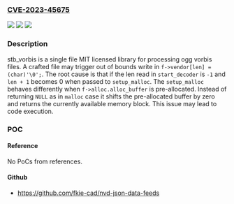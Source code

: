 ### [CVE-2023-45675](https://cve.mitre.org/cgi-bin/cvename.cgi?name=CVE-2023-45675)
![](https://img.shields.io/static/v1?label=Product&message=stb&color=blue)
![](https://img.shields.io/static/v1?label=Version&message=%3D%20%3C%3D%201.22%20&color=brighgreen)
![](https://img.shields.io/static/v1?label=Vulnerability&message=CWE-787%3A%20Out-of-bounds%20Write&color=brighgreen)

### Description

stb_vorbis is a single file MIT licensed library for processing ogg vorbis files. A crafted file may trigger out of bounds write in `f->vendor[len] = (char)'\0';`. The root cause is that if the len read in `start_decoder` is `-1` and `len + 1` becomes 0 when passed to `setup_malloc`. The `setup_malloc` behaves differently when `f->alloc.alloc_buffer` is pre-allocated. Instead of returning `NULL` as in `malloc` case it shifts the pre-allocated buffer by zero and returns the currently available memory block. This issue may lead to code execution.

### POC

#### Reference
No PoCs from references.

#### Github
- https://github.com/fkie-cad/nvd-json-data-feeds

